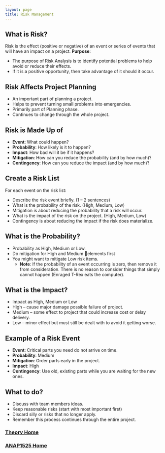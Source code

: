 ```yaml
---
layout: page
title: Risk Management
---
```


## What is Risk?
Risk is the effect (positive or negative) of an event or series of events that will have an impact on a project. 
**Purpose**:
* The purpose of Risk Analysis is to identify potential problems to help avoid or reduce their effects.  
* If it is a positive opportunity, then take advantage of it should it occur.

## Risk Affects Project Planning
* An important part of planning a project.
* Helps to prevent turning small problems into emergencies.
* Primarily part of Planning phase.
* Continues to change through the whole project.

## Risk is Made Up of
* **Event**: What could happen? 
* **Probability**: How likely is it to happen?
* **Impact**: How bad will it be if it happens?
* **Mitigation**: How can you reduce the probability (and by how much)?
* **Contingency**: How can you reduce the impact (and by how much)?

## Create a Risk List
For each event on the risk list:
* Describe the risk event briefly. (1 – 2 sentences)
* What is the probability of the risk. (High, Medium, Low)
* Mitigation is about reducing the probability that a risk will occur. 
* What is the impact of the risk on the project. (High, Medium, Low)
* Contingency is about reducing the impact if the risk does materialize.

## What is the Probability?
* Probability as High, Medium or Low.
* Do mitigation for High and Medium elements first
* You might want to mitigate Low risk items.
  * **Note**: If the probability of an event occurring is zero, then remove it from consideration. There is no reason to consider things that simply cannot happen (Enraged T-Rex eats the computer).

## What is the Impact?
* Impact as High, Medium or Low
* High – cause major damage possible failure of project.
* Medium – some effect to project that could increase cost or delay delivery.
* Low – minor effect but must still be dealt with to avoid it getting worse.

## Example of a Risk Event
* **Event**: Critical parts you need do not arrive on time.
* **Probability**: Medium
* **Mitigation**: Order parts early in the project. 
* **Impact**: High
* **Contingency**: Use old, existing parts while you are waiting for the new ones.

## What to do?
* Discuss with team members ideas.
* Keep reasonable risks (start with most important first)
* Discard silly or risks that no longer apply.
* Remember this process continues through the entire project.

### [Theory Home](theory.md)
### [ANAP1525 Home](../)